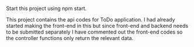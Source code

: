 Start this project using npm start.

This project contains the api codes for ToDo application.
I had already started making the front-end in this but since front-end and backend needs to be submitted separately I have commented out the front-end codes so the controller functions only return the relevant data.
